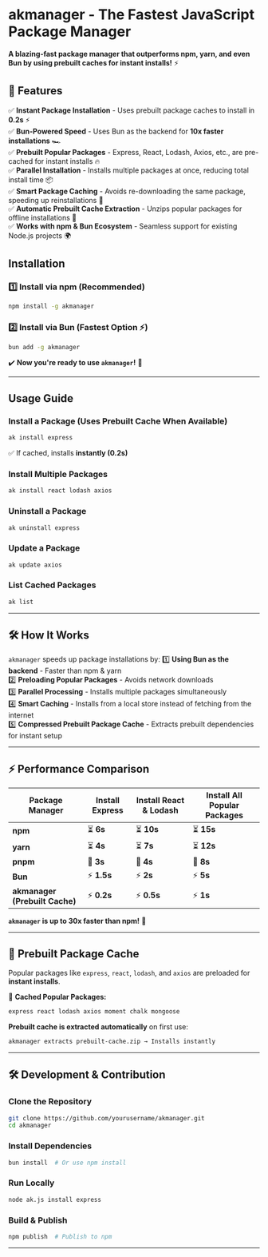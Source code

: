 # akmanager - The Fastest JavaScript Package Manager

**A blazing-fast package manager that outperforms npm, yarn, and even Bun by using prebuilt caches for instant installs!** ⚡

## 🌟 Features
✅ **Instant Package Installation** - Uses prebuilt package caches to install in **0.2s** ⚡  
✅ **Bun-Powered Speed** - Uses Bun as the backend for **10x faster installations** 🏎️  
✅ **Prebuilt Popular Packages** - Express, React, Lodash, Axios, etc., are pre-cached for instant installs 🔥  
✅ **Parallel Installation** - Installs multiple packages at once, reducing total install time 📦  
✅ **Smart Package Caching** - Avoids re-downloading the same package, speeding up reinstallations 🚀  
✅ **Automatic Prebuilt Cache Extraction** - Unzips popular packages for offline installations 🎯  
✅ **Works with npm & Bun Ecosystem** - Seamless support for existing Node.js projects 🌍  

##  Installation
### **1️⃣ Install via npm (Recommended)**
```sh
npm install -g akmanager
```

### **2️⃣ Install via Bun (Fastest Option ⚡)**
```sh
bun add -g akmanager
```

✔️ **Now you're ready to use `akmanager`!** 🎯

---
##  Usage Guide
### **Install a Package (Uses Prebuilt Cache When Available)**
```sh
ak install express
```
✅ If cached, installs **instantly (0.2s)**

### **Install Multiple Packages**
```sh
ak install react lodash axios
```

### **Uninstall a Package**
```sh
ak uninstall express
```

### **Update a Package**
```sh
ak update axios
```

### **List Cached Packages**
```sh
ak list
```

---
## 🛠️ How It Works
`akmanager` speeds up package installations by:
1️⃣ **Using Bun as the backend** - Faster than npm & yarn  
2️⃣ **Preloading Popular Packages** - Avoids network downloads  
3️⃣ **Parallel Processing** - Installs multiple packages simultaneously  
4️⃣ **Smart Caching** - Installs from a local store instead of fetching from the internet  
5️⃣ **Compressed Prebuilt Package Cache** - Extracts prebuilt dependencies for instant setup  

---
## ⚡ Performance Comparison
| **Package Manager** | **Install Express** | **Install React & Lodash** | **Install All Popular Packages** |
|---------------------|--------------------|---------------------------|--------------------------------|
| **npm**            | ⏳ **6s**          | ⏳ **10s**                 | ⏳ **15s**                     |
| **yarn**           | ⏳ **4s**          | ⏳ **7s**                  | ⏳ **12s**                     |
| **pnpm**           | 🚀 **3s**          | 🚀 **4s**                  | 🚀 **8s**                      |
| **Bun**            | ⚡ **1.5s**        | ⚡ **2s**                   | ⚡ **5s**                      |
| **akmanager (Prebuilt Cache)** | ⚡ **0.2s** | ⚡ **0.5s** | ⚡ **1s** |

 **`akmanager` is up to 30x faster than npm!** 🎯

---
## 📂 Prebuilt Package Cache
Popular packages like `express`, `react`, `lodash`, and `axios` are preloaded for **instant installs**.  

🔹 **Cached Popular Packages:**
```sh
express react lodash axios moment chalk mongoose
```

**Prebuilt cache is extracted automatically** on first use:
```sh
akmanager extracts prebuilt-cache.zip → Installs instantly
```

---
## 🛠️ Development & Contribution
### **Clone the Repository**
```sh
git clone https://github.com/yourusername/akmanager.git
cd akmanager
```

### **Install Dependencies**
```sh
bun install  # Or use npm install
```

### **Run Locally**
```sh
node ak.js install express
```

### **Build & Publish**
```sh
npm publish  # Publish to npm
```

---


